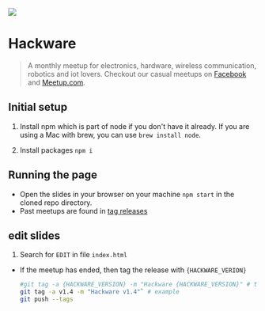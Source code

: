 [![](img/cover.jpg)](https://www.facebook.com/groups/hackware)

# Hackware

> A monthly meetup for electronics, hardware, wireless communication, robotics and iot lovers. Checkout our casual meetups on [Facebook](https://www.facebook.com/groups/hackware) and [Meetup.com](http://meetup.com/hackware).

## Initial setup
1. Install npm which is part of node if you don't have it already. If you are using a Mac with brew, you can use `brew install node`.

2. Install packages `npm i`

## Running the page
- Open the slides in your browser on your machine `npm start` in the cloned repo directory.
- Past meetups are found in [tag releases](https://github.com/sayanee/hackware/releases)

## edit slides

1. Search for `EDIT` in file `index.html` 
- If the meetup has ended, then tag the release with `{HACKWARE_VERION}`

  ```sh
  #git tag -a {HACKWARE_VERSION} -m "Hackware {HACKWARE_VERSION}" # template
  git tag -a v1.4 -m "Hackware v1.4"` # example
  git push --tags
  ```
  
